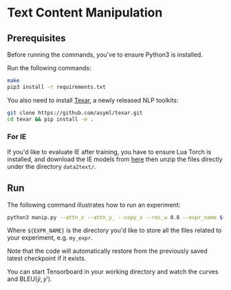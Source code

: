 # Text Content Manipulation

## Prerequisites

Before running the commands, you've to ensure Python3 is installed.

Run the following commands:

```bash
make
pip3 install -r requirements.txt
```

You also need to install [Texar](https://github.com/asyml/texar), a newly released NLP toolkits:

```bash
git clone https://github.com/asyml/texar.git
cd texar && pip install -e .
```

### For IE

If you'd like to evaluate IE after training, you have to ensure Lua Torch is installed, and download the IE models from [here](https://drive.google.com/file/d/1hV8I9tvoL3943OqqPkLFIbTYfFSqsV1e/view?usp=sharing) then unzip the files directly under the directory `data2text/`.

## Run

The following command illustrates how to run an experiment:

```bash
python3 manip.py --attn_x --attn_y_ --copy_x --rec_w 0.8 --expr_name ${EXPR_NAME}
```

Where `${EXPR_NAME}` is the directory you'd like to store all the files related to your experiment, e.g. `my_expr`.

Note that the code will automatically restore from the previously saved latest checkpoint if it exists.

You can start Tensorboard in your working directory and watch the curves and $\textrm{BLEU}(\hat{y}, y')$.
